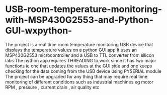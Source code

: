 # USB-room-temperature-monitoring-with-MSP430G2553-and-Python-GUI-wxpython-
The project is a real time room temperature monitoring USB device that displays the temperature values on a python GUI app
It uses an MSP430G2553 microcontroller and a USB to TTL converter from silicon labs 
The python app requires THREADING to work since it has two major functions ie one that updates the values at the GUI side and one keeps checking for the data coming from the USB device using PYSERIAL module
The project can be upgraded for any thing that may require real time monitoring of different conditions such as industrial machines eg motor RPM , pressure , current drain , air quality etc
